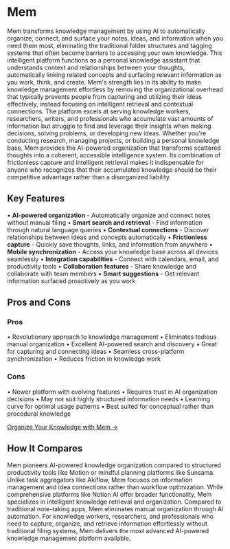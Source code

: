 # Mem

Mem transforms knowledge management by using AI to automatically organize, connect, and surface your notes, ideas, and information when you need them most, eliminating the traditional folder structures and tagging systems that often become barriers to accessing your own knowledge. This intelligent platform functions as a personal knowledge assistant that understands context and relationships between your thoughts, automatically linking related concepts and surfacing relevant information as you work, think, and create. Mem's strength lies in its ability to make knowledge management effortless by removing the organizational overhead that typically prevents people from capturing and utilizing their ideas effectively, instead focusing on intelligent retrieval and contextual connections. The platform excels at serving knowledge workers, researchers, writers, and professionals who accumulate vast amounts of information but struggle to find and leverage their insights when making decisions, solving problems, or developing new ideas. Whether you're conducting research, managing projects, or building a personal knowledge base, Mem provides the AI-powered organization that transforms scattered thoughts into a coherent, accessible intelligence system. Its combination of frictionless capture and intelligent retrieval makes it indispensable for anyone who recognizes that their accumulated knowledge should be their competitive advantage rather than a disorganized liability.

## Key Features

• **AI-powered organization** - Automatically organize and connect notes without manual filing
• **Smart search and retrieval** - Find information through natural language queries
• **Contextual connections** - Discover relationships between ideas and concepts automatically
• **Frictionless capture** - Quickly save thoughts, links, and information from anywhere
• **Mobile synchronization** - Access your knowledge base across all devices seamlessly
• **Integration capabilities** - Connect with calendars, email, and productivity tools
• **Collaboration features** - Share knowledge and collaborate with team members
• **Smart suggestions** - Get relevant information surfaced proactively as you work

## Pros and Cons

### Pros
• Revolutionary approach to knowledge management
• Eliminates tedious manual organization
• Excellent AI-powered search and discovery
• Great for capturing and connecting ideas
• Seamless cross-platform synchronization
• Reduces friction in knowledge work

### Cons
• Newer platform with evolving features
• Requires trust in AI organization decisions
• May not suit highly structured information needs
• Learning curve for optimal usage patterns
• Best suited for conceptual rather than procedural knowledge

[Organize Your Knowledge with Mem →](https://mem.ai)

## How It Compares

Mem pioneers AI-powered knowledge organization compared to structured productivity tools like Motion or mindful planning platforms like Sunsama. Unlike task aggregators like Akiflow, Mem focuses on information management and idea connections rather than workflow optimization. While comprehensive platforms like Notion AI offer broader functionality, Mem specializes in intelligent knowledge retrieval and organization. Compared to traditional note-taking apps, Mem eliminates manual organization through AI automation. For knowledge workers, researchers, and professionals who need to capture, organize, and retrieve information effortlessly without traditional filing systems, Mem delivers the most advanced AI-powered knowledge management platform available.
